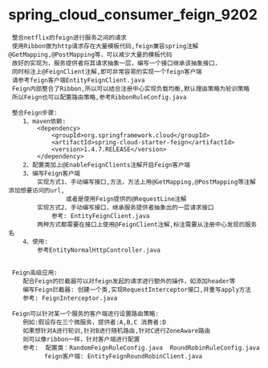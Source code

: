 # spring_cloud_consumer_feign_9202
    
     整合netflix的feign进行服务之间的请求
     使用Ribbon做为http请求存在大量模板代码,feign兼容spring注解@GetMapping,@PostMapping等，可以减少大量的模板代码
     故好的实现为，服务提供者将其请求抽象一层，编写一个接口继承该抽象接口，
     同时标注上@FeignClient注解,即可非常容易的实现一个feign客户端
     请参考feign客户端EntityFeignClient.java
     Feign内部整合了Ribbon,所以可以结合注册中心实现负载均衡,默认理由策略为轮训策略
     所以Feign也可以配置路由策略,参考RibbonRuleConfig.java
     
     整合Feign步骤:
        1、maven依赖:
            <dependency>
                <groupId>org.springframework.cloud</groupId>
                <artifactId>spring-cloud-starter-feign</artifactId>
                <version>1.4.7.RELEASE</version>
            </dependency>
        2、配置类加上@EnableFeignClients注解开启Feign客户端
        3、编写Feign客户端
            实现方式1、手动编写接口,方法，方法上用@GetMapping,@PostMapping等注解添加想要访问的url,
                    或者是使用Feign提供的@RequestLine注解
            实现方式2、手动编写接口，继承服务提供者抽象出的一层请求接口
                参考: EntityFeignClient.java
            两种方式都需要在接口上使用@FeignClient注解,标注需要从注册中心发现的服务名
        4、使用:
            参考EntityNormalHttpController.java
     
     
     Feign高级应用:
        配合Feign的拦截器可以对feign发起的请求进行额外的操作，如添加header等
        编写Feign拦截器: 创建一个类,实现RequestInterceptor接口,并重写apply方法
        参考: FeignInterceptor.java
     
     Feign可以针对某一个服务的客户端进行设置路由策略:
        例如:假设存在三个微服务，提供者:A,B,C 消费者:D
        如果想针对A进行轮训,针对B进行随机路由,针对C进行ZoneAware路由
        则可以像ribbon一样，针对客户端进行配置
        参考:  配置类：RandomFeignRuleConfig.java  RoundRobinRuleConfig.java
              feign客户端: EntityFeignRoundRobinClient.java
     